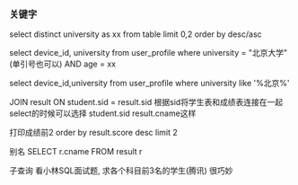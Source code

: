 ### 关键字
select distinct university as xx from table limit 0,2
order by desc/asc


select device_id, university from user_profile
where university = "北京大学" (单引号也可以) AND age = xx

select device_id,university from user_profile where university like '%北京%'

JOIN result ON student.sid = result.sid
根据sid将学生表和成绩表连接在一起
select的时候可以选择 student.sid result.cname这样


打印成绩前2
order by result.score desc limit 2


别名
SELECT r.cname
FROM result r

子查询
看小林SQL面试题, 求各个科目前3名的学生(腾讯)
很巧妙